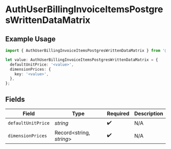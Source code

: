# AuthUserBillingInvoiceItemsPostgresWrittenDataMatrix

## Example Usage

```typescript
import { AuthUserBillingInvoiceItemsPostgresWrittenDataMatrix } from '@vercel/client/models/components';

let value: AuthUserBillingInvoiceItemsPostgresWrittenDataMatrix = {
  defaultUnitPrice: '<value>',
  dimensionPrices: {
    key: '<value>',
  },
};
```

## Fields

| Field              | Type                     | Required           | Description |
| ------------------ | ------------------------ | ------------------ | ----------- |
| `defaultUnitPrice` | _string_                 | :heavy_check_mark: | N/A         |
| `dimensionPrices`  | Record<string, _string_> | :heavy_check_mark: | N/A         |
